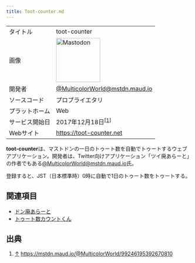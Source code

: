 ```yaml
---
title: Toot-counter.md
---
```

<div>

|                |                                                                                                                                                                                                                                                                                                        |
|----------------|--------------------------------------------------------------------------------------------------------------------------------------------------------------------------------------------------------------------------------------------------------------------------------------------------------|
| タイトル       | toot-counter                                                                                                                                                                                                                                                                                           |
| 画像           | [<img src="/images/thumb/0/00/Mastodon_logo.png/120px-Mastodon_logo.png" srcset="/images/thumb/0/00/Mastodon_logo.png/180px-Mastodon_logo.png 1.5x, /images/0/00/Mastodon_logo.png 2x" width="120" height="120" alt="Mastodon" />](/%E3%83%95%E3%82%A1%E3%82%A4%E3%83%AB:Mastodon_logo.png "Mastodon") |
| 開発者         | <a href="https://mstdn.maud.io/@MulticolorWorld" rel="nofollow">@MulticolorWorld@mstdn.maud.io</a>                                                                                                                                                                                                     |
| ソースコード   | プロプライエタリ                                                                                                                                                                                                                                                                                       |
| プラットホーム | Web                                                                                                                                                                                                                                                                                                    |
| サービス開始日 | 2017年12月18日<sup>[\[1\]](#cite_note-1)</sup>                                                                                                                                                                                                                                                         |
| Webサイト      | <a href="https://toot-counter.net" rel="nofollow">https://toot-counter.net</a>                                                                                                                                                                                                                         |

  
**toot-counter**は、マストドンの一日のトゥート数を自動でトゥートするウェブアプリケーション。開発者は、Twitter向けアプリケーション「ツイ廃あらーと」の作者でもある<a href="https://mstdn.maud.io/@MulticolorWorld" rel="nofollow">@MulticolorWorld@mstdn.maud.io</a>氏。

登録すると、JST（日本標準時）0時に自動で1日のトゥート数をトゥートする。

## 関連項目

-   [ドン廃あらーと](/%E3%83%89%E3%83%B3%E5%BB%83%E3%81%82%E3%82%89%E3%83%BC%E3%81%A8 "ドン廃あらーと")
-   [トゥート数カウントくん](/%E3%83%88%E3%82%A5%E3%83%BC%E3%83%88%E6%95%B0%E3%82%AB%E3%82%A6%E3%83%B3%E3%83%88%E3%81%8F%E3%82%93 "トゥート数カウントくん")

## 出典

<div>

1.  [↑](#cite_ref-1) <a href="https://mstdn.maud.io/@MulticolorWorld/99246195392670810" rel="nofollow">https://mstdn.maud.io/@MulticolorWorld/99246195392670810</a>

</div>

</div>
